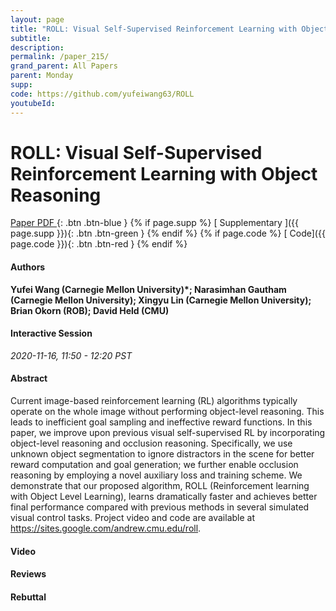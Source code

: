 ```yaml
---
layout: page
title: "ROLL: Visual Self-Supervised Reinforcement Learning with Object Reasoning"
subtitle: 
description:
permalink: /paper_215/
grand_parent: All Papers
parent: Monday
supp: 
code: https://github.com/yufeiwang63/ROLL
youtubeId: 
---
```


# ROLL: Visual Self-Supervised Reinforcement Learning with Object Reasoning

[<i class="fa fa-file-text-o" aria-hidden="true"></i> Paper PDF ](https://drive.google.com/file/d/1Q-0xpq3QU6UlvBFPAEHMkz9ap3xDeiMi/view){: .btn .btn-blue } {% if page.supp %} [<i class="fa fa-file-text-o" aria-hidden="true"></i> Supplementary ]({{ page.supp }}){: .btn .btn-green } {% endif %} {% if page.code %} [<i class="fa fa-github" aria-hidden="true"></i> Code]({{ page.code }}){: .btn .btn-red }
{% endif %}

#### Authors
**Yufei Wang (Carnegie Mellon University)*; Narasimhan Gautham (Carnegie Mellon University); Xingyu Lin (Carnegie Mellon University); Brian Okorn (ROB); David Held (CMU)**

#### Interactive Session
*2020-11-16, 11:50 - 12:20 PST*

#### Abstract
Current image-based reinforcement learning (RL) algorithms typically operate on the whole image without performing object-level reasoning.  This leads to inefficient goal sampling and ineffective reward functions. In this paper, we improve upon previous visual self-supervised RL by incorporating object-level reasoning and occlusion reasoning. Specifically, we use unknown object segmentation to ignore distractors in the scene for better reward computation and goal generation; we further enable occlusion reasoning by employing a novel auxiliary loss and training scheme. We demonstrate that our proposed algorithm, ROLL (Reinforcement learning with Object Level Learning), learns dramatically faster and achieves better final performance compared with previous methods in several simulated visual control tasks. Project video and code
are available at <a href="https://sites.google.com/andrew.cmu.edu/roll" target="_blank">https://sites.google.com/andrew.cmu.edu/roll</a>.

#### Video 

#### Reviews

#### Rebuttal
